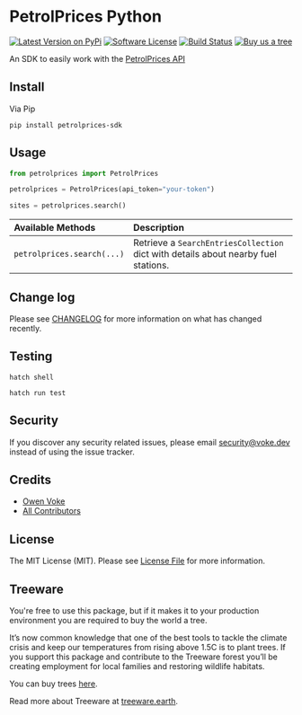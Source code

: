 # PetrolPrices Python

[![Latest Version on PyPi][ico-version]][link-pypi]
[![Software License][ico-license]](LICENSE.md)
[![Build Status][ico-github-actions]][link-github-actions]
[![Buy us a tree][ico-treeware-gifting]][link-treeware-gifting]

An SDK to easily work with the [PetrolPrices API](https://petrolprices.com)

## Install

Via Pip

```shell
pip install petrolprices-sdk
```

## Usage

```python
from petrolprices import PetrolPrices

petrolprices = PetrolPrices(api_token="your-token")

sites = petrolprices.search()
```

| Available Methods          | Description                                                                        |
|:---------------------------|:-----------------------------------------------------------------------------------|
| `petrolprices.search(...)` | Retrieve a `SearchEntriesCollection` dict with details about nearby fuel stations. |

## Change log

Please see [CHANGELOG](CHANGELOG.md) for more information on what has changed recently.

## Testing

```shell
hatch shell

hatch run test
```

## Security

If you discover any security related issues, please email security@voke.dev instead of using the issue tracker.

## Credits

- [Owen Voke][link-author]
- [All Contributors][link-contributors]

## License

The MIT License (MIT). Please see [License File](LICENSE.md) for more information.

## Treeware

You're free to use this package, but if it makes it to your production environment you are required to buy the world a tree.

It’s now common knowledge that one of the best tools to tackle the climate crisis and keep our temperatures from rising above 1.5C is to plant trees. If you support this package and contribute to the Treeware forest you’ll be creating employment for local families and restoring wildlife habitats.

You can buy trees [here][link-treeware-gifting].

Read more about Treeware at [treeware.earth][link-treeware].

[ico-version]: https://img.shields.io/pypi/v/petrolprices-sdk.svg?style=flat-square
[ico-license]: https://img.shields.io/badge/license-MIT-brightgreen.svg?style=flat-square
[ico-github-actions]: https://img.shields.io/github/actions/workflow/status/owenvoke/petrolprices-python-sdk/tests.yml?branch=main&style=flat-square
[ico-treeware-gifting]: https://img.shields.io/badge/Treeware-%F0%9F%8C%B3-lightgreen?style=flat-square

[link-pypi]: https://pypi.org/project/petrolprices-sdk
[link-github-actions]: https://github.com/owenvoke/petrolprices-python-sdk/actions
[link-treeware]: https://treeware.earth
[link-treeware-gifting]: https://ecologi.com/owenvoke?gift-trees
[link-author]: https://github.com/owenvoke
[link-contributors]: https://github.com/owenvoke/petrolprices-python-sdk/contributors
